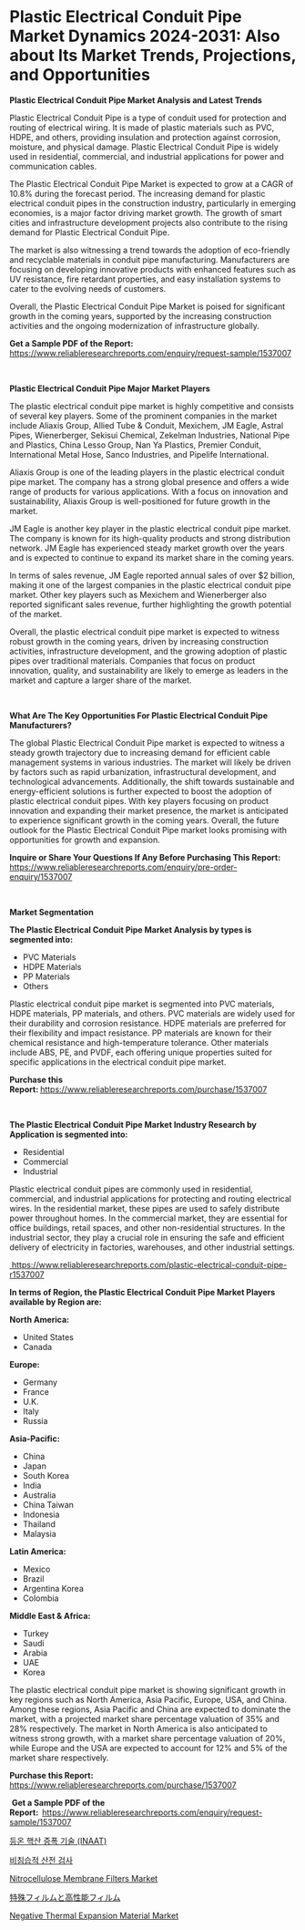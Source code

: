 <p><h1>Plastic Electrical Conduit Pipe Market Dynamics 2024-2031: Also about Its Market Trends, Projections, and Opportunities</h1></p><p><strong>Plastic Electrical Conduit Pipe Market Analysis and Latest Trends</strong></p>
<p><p>Plastic Electrical Conduit Pipe is a type of conduit used for protection and routing of electrical wiring. It is made of plastic materials such as PVC, HDPE, and others, providing insulation and protection against corrosion, moisture, and physical damage. Plastic Electrical Conduit Pipe is widely used in residential, commercial, and industrial applications for power and communication cables.</p><p>The Plastic Electrical Conduit Pipe Market is expected to grow at a CAGR of 10.8% during the forecast period. The increasing demand for plastic electrical conduit pipes in the construction industry, particularly in emerging economies, is a major factor driving market growth. The growth of smart cities and infrastructure development projects also contribute to the rising demand for Plastic Electrical Conduit Pipe.</p><p>The market is also witnessing a trend towards the adoption of eco-friendly and recyclable materials in conduit pipe manufacturing. Manufacturers are focusing on developing innovative products with enhanced features such as UV resistance, fire retardant properties, and easy installation systems to cater to the evolving needs of customers.</p><p>Overall, the Plastic Electrical Conduit Pipe Market is poised for significant growth in the coming years, supported by the increasing construction activities and the ongoing modernization of infrastructure globally.</p></p>
<p><strong>Get a Sample PDF of the Report:&nbsp;</strong> <a href="https://www.reliableresearchreports.com/enquiry/request-sample/1537007">https://www.reliableresearchreports.com/enquiry/request-sample/1537007</a></p>
<p>&nbsp;</p>
<p><strong>Plastic Electrical Conduit Pipe Major Market Players</strong></p>
<p><p>The plastic electrical conduit pipe market is highly competitive and consists of several key players. Some of the prominent companies in the market include Aliaxis Group, Allied Tube & Conduit, Mexichem, JM Eagle, Astral Pipes, Wienerberger, Sekisui Chemical, Zekelman Industries, National Pipe and Plastics, China Lesso Group, Nan Ya Plastics, Premier Conduit, International Metal Hose, Sanco Industries, and Pipelife International.</p><p>Aliaxis Group is one of the leading players in the plastic electrical conduit pipe market. The company has a strong global presence and offers a wide range of products for various applications. With a focus on innovation and sustainability, Aliaxis Group is well-positioned for future growth in the market.</p><p>JM Eagle is another key player in the plastic electrical conduit pipe market. The company is known for its high-quality products and strong distribution network. JM Eagle has experienced steady market growth over the years and is expected to continue to expand its market share in the coming years.</p><p>In terms of sales revenue, JM Eagle reported annual sales of over $2 billion, making it one of the largest companies in the plastic electrical conduit pipe market. Other key players such as Mexichem and Wienerberger also reported significant sales revenue, further highlighting the growth potential of the market.</p><p>Overall, the plastic electrical conduit pipe market is expected to witness robust growth in the coming years, driven by increasing construction activities, infrastructure development, and the growing adoption of plastic pipes over traditional materials. Companies that focus on product innovation, quality, and sustainability are likely to emerge as leaders in the market and capture a larger share of the market.</p></p>
<p>&nbsp;</p>
<p><strong>What Are The Key Opportunities For Plastic Electrical Conduit Pipe Manufacturers?</strong></p>
<p><p>The global Plastic Electrical Conduit Pipe market is expected to witness a steady growth trajectory due to increasing demand for efficient cable management systems in various industries. The market will likely be driven by factors such as rapid urbanization, infrastructural development, and technological advancements. Additionally, the shift towards sustainable and energy-efficient solutions is further expected to boost the adoption of plastic electrical conduit pipes. With key players focusing on product innovation and expanding their market presence, the market is anticipated to experience significant growth in the coming years. Overall, the future outlook for the Plastic Electrical Conduit Pipe market looks promising with opportunities for growth and expansion.</p></p>
<p><strong>Inquire or Share Your Questions If Any Before Purchasing This Report:</strong> <a href="https://www.reliableresearchreports.com/enquiry/pre-order-enquiry/1537007">https://www.reliableresearchreports.com/enquiry/pre-order-enquiry/1537007</a></p>
<p>&nbsp;</p>
<p><strong>Market Segmentation</strong></p>
<p><strong>The Plastic Electrical Conduit Pipe Market Analysis by types is segmented into:</strong></p>
<p><ul><li>PVC Materials</li><li>HDPE Materials</li><li>PP Materials</li><li>Others</li></ul></p>
<p><p>Plastic electrical conduit pipe market is segmented into PVC materials, HDPE materials, PP materials, and others. PVC materials are widely used for their durability and corrosion resistance. HDPE materials are preferred for their flexibility and impact resistance. PP materials are known for their chemical resistance and high-temperature tolerance. Other materials include ABS, PE, and PVDF, each offering unique properties suited for specific applications in the electrical conduit pipe market.</p></p>
<p><strong>Purchase this Report:&nbsp;</strong><a href="https://www.reliableresearchreports.com/purchase/1537007">https://www.reliableresearchreports.com/purchase/1537007</a></p>
<p>&nbsp;</p>
<p><strong>The Plastic Electrical Conduit Pipe Market Industry Research by Application is segmented into:</strong></p>
<p><ul><li>Residential</li><li>Commercial</li><li>Industrial</li></ul></p>
<p><p>Plastic electrical conduit pipes are commonly used in residential, commercial, and industrial applications for protecting and routing electrical wires. In the residential market, these pipes are used to safely distribute power throughout homes. In the commercial market, they are essential for office buildings, retail spaces, and other non-residential structures. In the industrial sector, they play a crucial role in ensuring the safe and efficient delivery of electricity in factories, warehouses, and other industrial settings.</p></p>
<p><a href="https://www.reliableresearchreports.com/plastic-electrical-conduit-pipe-r1537007">&nbsp;https://www.reliableresearchreports.com/plastic-electrical-conduit-pipe-r1537007</a></p>
<p><strong>In terms of Region, the Plastic Electrical Conduit Pipe Market Players available by Region are:</strong></p>
<p>
    <p> <strong> North America: </strong>
        <ul>
            <li>United States</li>
            <li>Canada</li>
        </ul>
        </p> 
    <p> <strong> Europe: </strong>
        <ul>
            <li>Germany</li>
            <li>France</li>
            <li>U.K.</li>
            <li>Italy</li>
            <li>Russia</li>
        </ul>
        </p> 
    <p> <strong> Asia-Pacific: </strong>
        <ul>
            <li>China</li>
            <li>Japan</li>
            <li>South Korea</li>
            <li>India</li>
            <li>Australia</li>
            <li>China Taiwan</li>
            <li>Indonesia</li>
            <li>Thailand</li>
            <li>Malaysia</li>
        </ul>
        </p> 
    <p> <strong> Latin America: </strong>
        <ul>
            <li>Mexico</li>
            <li>Brazil</li>
            <li>Argentina Korea</li>
            <li>Colombia</li>
        </ul>
        </p> 
    <p> <strong> Middle East & Africa: </strong>
        <ul>
            <li>Turkey</li>
            <li>Saudi</li>
            <li>Arabia</li>
            <li>UAE</li>
            <li>Korea</li>
        </ul>
    </p>
    </p>
<p><p>The plastic electrical conduit pipe market is showing significant growth in key regions such as North America, Asia Pacific, Europe, USA, and China. Among these regions, Asia Pacific and China are expected to dominate the market, with a projected market share percentage valuation of 35% and 28% respectively. The market in North America is also anticipated to witness strong growth, with a market share percentage valuation of 20%, while Europe and the USA are expected to account for 12% and 5% of the market share respectively.</p></p>
<p><strong>Purchase this Report: </strong><a href="https://www.reliableresearchreports.com/purchase/1537007">https://www.reliableresearchreports.com/purchase/1537007</a></p>
<p>&nbsp;<strong>Get a Sample PDF of the Report:&nbsp;&nbsp;</strong><a href="https://www.reliableresearchreports.com/enquiry/request-sample/1537007">https://www.reliableresearchreports.com/enquiry/request-sample/1537007</a></p>
<p><strong></strong></p>
<p><p><a href="https://medium.com/@adrainratke34/%EC%9D%B4%EC%86%94%ED%83%80%EB%A9%80-%EB%88%84%ED%81%B4%EB%A0%89%EC%82%B0-%EC%A6%9D%ED%8F%AD%EA%B8%B0%EC%88%A0-inaat-%EC%8B%9C%EC%9E%A5-%EC%A1%B0%EC%82%AC-%EB%B3%B4%EA%B3%A0%EC%84%9C%EB%8A%94-2024%EB%85%84%EB%B6%80%ED%84%B0-2031%EB%85%84%EA%B9%8C%EC%A7%80-%EC%98%88%EC%B8%A1%EB%90%9C-cagr-%EC%84%B1%EC%9E%A5%EB%A5%A0%EC%97%90-%EB%8C%80%ED%95%9C-%EC%8B%9C%EC%9E%A5-%EA%B7%9C%EB%AA%A8-%EC%A0%90%EC%9C%A0%EC%9C%A8-%EB%B0%8F-%EB%B6%84%EC%84%9D%EC%9D%84-%ED%8F%AC%ED%95%A8%ED%95%98%EA%B3%A0-%EC%9E%88%EC%8A%B5%EB%8B%88%EB%8B%A4-92da7ed6fc23">등온 핵산 증폭 기술 (INAAT)</a></p><p><a href="https://medium.com/@adrainratke34/%EB%B9%84%EC%B9%A8%EB%B2%94-%EC%9E%84%EC%8B%A0%EC%A0%84-%EA%B2%80%EC%82%AC-%EC%8B%9C%EC%9E%A5%EC%9D%98-%EC%8B%A0%ED%9D%A5-%ED%8A%B8%EB%A0%8C%EB%93%9C%EC%99%80-2024%EB%85%84%EB%B6%80%ED%84%B0-2031%EB%85%84%EA%B9%8C%EC%A7%80%EC%9D%98-%EC%A0%84%EB%A7%9D-618f4140a094">비침습적 산전 검사</a></p><p><a href="https://github.com/gdfhhhj/Market-Research-Report-List-5/blob/main/nitrocellulose-membrane-filters-market.md">Nitrocellulose Membrane Filters Market</a></p><p><a href="https://medium.com/@elmoray21/%E5%B0%82%E9%96%80%E6%8A%80%E8%A1%93%E3%81%A8%E9%AB%98%E6%80%A7%E8%83%BD%E3%83%95%E3%82%A3%E3%83%AB%E3%83%A0%E5%B8%82%E5%A0%B4-2024%E5%B9%B4%E3%81%8B%E3%82%892031%E5%B9%B4%E3%81%BE%E3%81%A7%E3%81%AE%E6%A5%AD%E7%95%8C%E5%8B%95%E5%90%91%E3%81%A8%E4%BA%88%E6%B8%AC-284c24e55339">特殊フィルムと高性能フィルム</a></p><p><a href="https://github.com/RichRobinson5/Market-Research-Report-List-5/blob/main/negative-thermal-expansion-material-market.md">Negative Thermal Expansion Material Market</a></p></p>